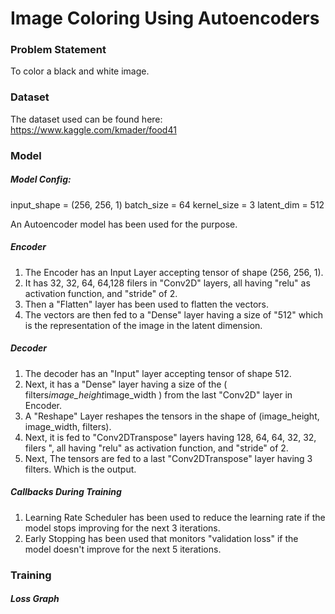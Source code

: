 # Image Coloring Using Autoencoders


### Problem Statement

To color a black and white image.


### Dataset

The dataset used can be found here: https://www.kaggle.com/kmader/food41


### Model

##### Model Config:

input_shape = (256, 256, 1)
batch_size = 64
kernel_size = 3
latent_dim =  512

An Autoencoder model has been used for the purpose.


##### Encoder
1. The Encoder has an Input Layer accepting tensor of shape  (256, 256, 1).
2. It has 32, 32, 64, 64,128 filers in "Conv2D" layers, all having "relu" as activation function, and "stride" of 2.
3. Then a "Flatten" layer has been used to flatten the vectors.
4. The vectors are then fed to a "Dense" layer having a size of "512" which is the representation of the image in the latent dimension.


##### Decoder

1. The decoder has an "Input" layer accepting tensor of shape 512.
2. Next, it has a "Dense" layer having a size of the ( filters*image_height*image_width ) from the last "Conv2D" layer in Encoder.
3. A "Reshape" Layer reshapes the tensors in the shape of (image_height, image_width, filters).
4. Next, it is fed to "Conv2DTranspose" layers having   128, 64, 64, 32, 32, filers ", all having "relu" as activation function, and "stride" of 2.
5. Next, The tensors are fed to a last "Conv2DTranspose" layer having 3 filters. Which is the output.

##### Callbacks During Training

1. Learning Rate Scheduler has been used to reduce the learning rate if the model stops improving for the next 3 iterations.
2. Early Stopping has been used that monitors "validation loss" if the model doesn't improve for the next 5 iterations.




### Training



##### Loss Graph



 
